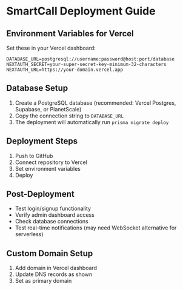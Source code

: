 # SmartCall Deployment Guide

## Environment Variables for Vercel

Set these in your Vercel dashboard:

```
DATABASE_URL=postgresql://username:password@host:port/database
NEXTAUTH_SECRET=your-super-secret-key-minimum-32-characters
NEXTAUTH_URL=https://your-domain.vercel.app
```

## Database Setup

1. Create a PostgreSQL database (recommended: Vercel Postgres, Supabase, or PlanetScale)
2. Copy the connection string to `DATABASE_URL`
3. The deployment will automatically run `prisma migrate deploy`

## Deployment Steps

1. Push to GitHub
2. Connect repository to Vercel
3. Set environment variables
4. Deploy

## Post-Deployment

- Test login/signup functionality
- Verify admin dashboard access
- Check database connections
- Test real-time notifications (may need WebSocket alternative for serverless)

## Custom Domain Setup

1. Add domain in Vercel dashboard
2. Update DNS records as shown
3. Set as primary domain 